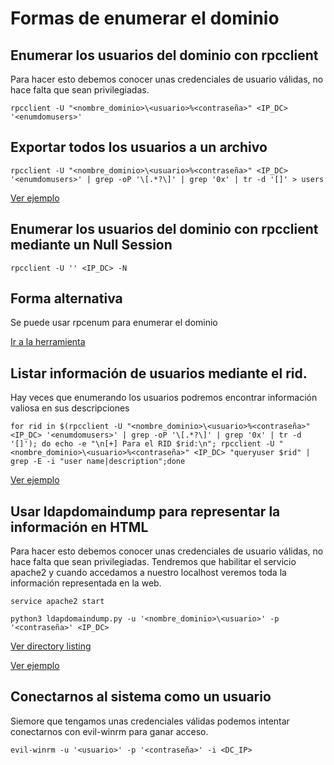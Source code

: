 # Formas de enumerar el dominio

## Enumerar los usuarios del dominio con rpcclient
Para hacer esto debemos conocer unas credenciales de usuario válidas, no hace falta que sean privilegiadas.
```
rpcclient -U "<nombre_dominio>\<usuario>%<contraseña>" <IP_DC> '<enumdomusers>'
```

## Exportar todos los usuarios a un archivo
```
rpcclient -U "<nombre_dominio>\<usuario>%<contraseña>" <IP_DC> '<enumdomusers>' | grep -oP '\[.*?\]' | grep '0x' | tr -d '[]' > users
```

[Ver ejemplo](Images/users/README.md)

## Enumerar los usuarios del dominio con rpcclient mediante un Null Session
```
rpcclient -U '' <IP_DC> -N
```
## Forma alternativa
Se puede usar rpcenum para enumerar el dominio

[Ir a la herramienta](https://github.com/s4vitar/rpcenum)

## Listar información de usuarios mediante el rid.
Hay veces que enumerando los usuarios podremos encontrar información valiosa en sus descripciones
```
for rid in $(rpcclient -U "<nombre_dominio>\<usuario>%<contraseña>" <IP_DC> '<enumdomusers>' | grep -oP '\[.*?\]' | grep '0x' | tr -d '[]'); do echo -e "\n[+] Para el RID $rid:\n"; rpcclient -U "<nombre_dominio>\<usuario>%<contraseña>" <IP_DC> "queryuser $rid" | grep -E -i "user name|description";done
```
[Ver ejemplo](Images/rid/README.md)

## Usar ldapdomaindump para representar la información en HTML
Para hacer esto debemos conocer unas credenciales de usuario válidas, no hace falta que sean privilegiadas. Tendremos que habilitar el servicio apache2 y cuando accedamos a nuestro localhost veremos toda la información representada en la web.
```
service apache2 start
```
```
python3 ldapdomaindump.py -u '<nombre_dominio>\<usuario>' -p '<contraseña>' <IP_DC>
```
[Ver directory listing](Images/web/README.md)

[Ver ejemplo](Images/web2/README.md)

## Conectarnos al sistema como un usuario
Siemore que tengamos unas credenciales válidas podemos intentar conectarnos con evil-winrm para ganar acceso.
```
evil-winrm -u '<usuario>' -p '<contraseña>' -i <DC_IP>
```
